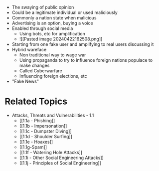 - The swaying of public opinion
- Could be a legitimate individual or used maliciously
- Commonly a nation state when malicious
- Advertising is an option, buying a voice
- Enabled through social media
	- Using bots, etc for amplification
	- ![[Pasted image 20240422162508.png]]
- Starting from one fake user and amplifying to real users discussing it
- Hybrid wareface
	- Non traditional way to wage war
	- Using propaganda to try to influence foreign nations populace to make changes
	- Called Cyberwarfare
	- Influencing foreign elections, etc
- "Fake News"

# Related Topics
- Attacks, Threats and Vulnerabilities - 1.1
	- [[1.1a - Phishing]]
	- [[1.1b - Impersonation]]
	- [[1.1c - Dumpster Diving]]
	- [[1.1d - Shoulder Surfing]]
	- [[1.1e - Hoaxes]]
	- [[1.1g-Spam]]
	- [[1.1f - Watering Hole Attacks]]
	- [[1.1i - Other Social Engineering Attacks]]
	- [[1.1j - Principles of Social Engineering]]
